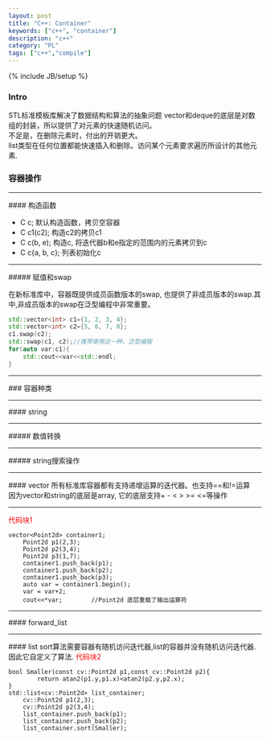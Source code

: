 ```yaml
---
layout: post
title: "C++: Container"
keywords: ["c++", "container"]
description: "c++"
category: "PL"
tags: ["c++","compile"]
---
```

{% include JB/setup %}

### Intro

STL标准模板库解决了数据结构和算法的抽象问题
vector和deque的底层是对数组的封装，所以提供了对元素的快速随机访问。  
不足是，在删除元素时，付出的开销更大。  
list类型在任何位置都能快速插入和删除。访问某个元素要求遍历所设计的其他元素.
### 容器操作

<hr />
#### 构造函数

+ C c;           默认构造函数，拷贝空容器
+ C c1(c2);      构造c2的拷贝c1
+ C c(b, e);     构造c, 将迭代器b和e指定的范围内的元素拷贝到c
+ C c{a, b, c};  列表初始化c
<hr />
##### 赋值和swap

在新标准库中，容器既提供成员函数版本的swap, 也提供了非成员版本的swap.其中,非成员版本的swap在泛型编程中非常重要。

```cpp
std::vector<int> c1={1, 2, 3, 4};
std::vector<int> c2={5, 6, 7, 8};
c1.swap(c2);
std::swap(c1, c2);//推荐使用这一种，泛型编程
for(auto var:c1){
    std::cout<<var<<std::endl;
}
```

<hr />
### 容器种类
<hr />
#### string
<hr />
##### 数值转换
<hr />
##### string搜索操作
<hr />
#### vector
所有标准库容器都有支持递增运算的迭代器。也支持==和!=运算<br/>
因为vector和string的底层是array, 它的底层支持+ - < > >= <=等操作
<hr />
<font color="red">代码块1</font>

```
vector<Point2d> container1;
    Point2d p1(2,3);
	Point2d p2(3,4);
	Point2d p3(1,7);
	container1.push_back(p1);
	container1.push_back(p2);
	container1.push_back(p3);
	auto var = container1.begin();
	var = var+2;
	cout<<*var;        //Point2d 底层重载了输出运算符
```

<hr />
#### forward_list
<hr />
#### list  
sort算法需要容器有随机访问迭代器,list的容器并没有随机访问迭代器.  
因此它自定义了算法.
<font color="red">代码块2</font>

```
bool Smaller(const cv::Point2d p1,const cv::Point2d p2){
	    return atan2(p1.y,p1.x)<atan2(p2.y,p2.x);
}
std::list<cv::Point2d> list_container;
    cv::Point2d p1(2,3);
    cv::Point2d p2(3,4);
    list_container.push_back(p1);
    list_container.push_back(p2);
    list_container.sort(Smaller);
```

